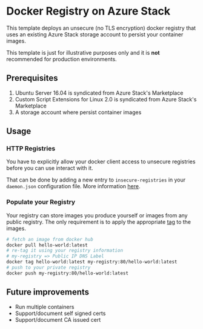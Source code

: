 # Docker Registry on Azure Stack

This template deploys an unsecure (no TLS encryption) docker registry that uses an existing Azure Stack storage account to persist your container images.

This template is just for illustrative purposes only and it is **not** recommended for production environments.

## Prerequisites

1. Ubuntu Server 16.04 is syndicated from Azure Stack's Marketplace
2. Custom Script Extensions for Linux 2.0  is syndicated from Azure Stack's Marketplace
3. A storage account where persist container images

## Usage

### HTTP Registries

You have to explicitly allow your docker client access to unsecure registries before you can use interact with it.

That can be done by adding a new entry to `insecure-registries` in your `daemon.json` configuration file. More information [here](https://docs.docker.com/registry/insecure/#deploy-a-plain-http-registry).

### Populate your Registry

Your registry can store images you produce yourself or images from any public registry. The only requirement is to apply the appropriate [tag](https://docs.docker.com/engine/reference/commandline/tag/#tag-an-image-for-a-private-repository) to the images.

```bash
# fetch an image from docker hub
docker pull hello-world:latest
# re-tag it using your registry information
# my-registry => Public IP DNS Label
docker tag hello-world:latest my-registry:80/hello-world:latest
# push to your private registry
docker push my-registry:80/hello-world:latest
```

## Future improvements

- Run multiple containers
- Support/document self signed certs
- Support/document CA issued cert